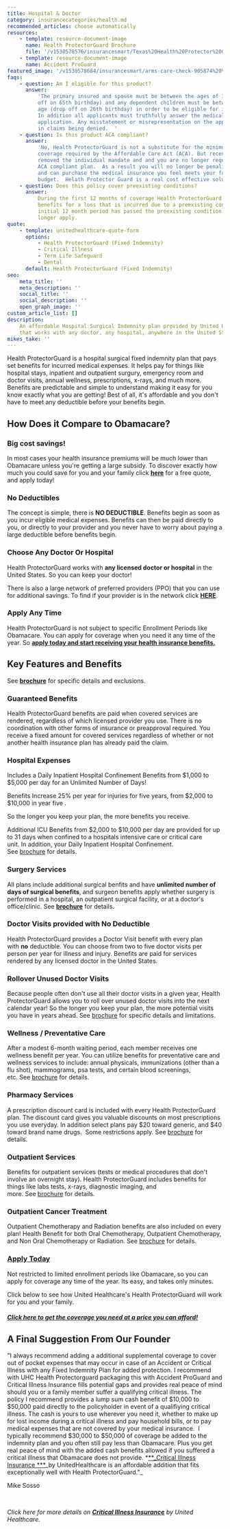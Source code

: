 ```yaml
---
title: Hospital & Doctor
category: insurancecategories/health.md
recommended_articles: choose automatically
resources:
    - template: resource-document-image
      name: Health ProtectorGuard Brochure
      file: '/v1530578576/insurancesmart/Texas%20Health%20Protector%20Guard%20Brochure%202018%20April.pdf'
    - template: resource-document-image
      name: Accident ProGuard
featured_image: '/v1530578684/insurancesmart/arms-care-check-905874%20%281%29.jpg'
faqs:
    - question: Am I eligible for this product?
      answer:
          'The primary insured and spouse must be between the ages of 18-64 (drop
          off on 65th birthday) and any dependent children must be between 0-25 years of
          age (drop off on 26th birthday) in order to be eligible for inclusion in the plan.
          In addition all applicants must truthfully answer the medical questions in the
          application. Any misstatement or misrepresentation on the application could result
          in claims being denied.  '
    - question: Is this product ACA compliant?
      answer:
          'No, Health ProtectorGuard is not a substitute for the minimum essential
          coverage required by the Affordable Care Act (ACA). But recent tax law changes
          removed the individual mandate and and you are no longer required to carry an
          ACA compliant plan.  As a result you will no longer be penalized on your taxes
          and can purchase the medical insurance you feel meets your families needs and
          budget.  Helath Protector Guard is a real cost effective solution. '
    - question: Does this policy cover preexisting conditions?
      answer:
          During the first 12 months of coverage Health ProtectorGuard will not pay
          benefits for a loss that is incurred due to a preexisting condition. After the
          initial 12 month period has passed the preexisting condition limitation will no
          longer apply.
quote:
    - template: unitedhealthcare-quote-form
      options:
          - Health ProtectorGuard (Fixed Indemnity)
          - Critical Illness
          - Term Life Safeguard
          - Dental
      default: Health ProtectorGuard (Fixed Indemnity)
seo:
    meta_title: ''
    meta_description: ''
    social_title: ''
    social_description: ''
    open_graph_image: ''
custom_article_list: []
description:
    An affordable Hospital Surgical Indemnity plan provided by United Healthcare
    that works with any doctor, any hospital, anywhere in the United States.
mikes_take: ''
---
```


Health ProtectorGuard is a hospital surgical fixed indemnity plan that pays set benefits for incurred medical expenses. It helps pay for things like hospital stays, inpatient and outpatient surgury, emergency room and doctor visits, annual wellness, prescriptions, x-rays, and much more. Benefits are predictable and simple to understand making it easy for you know exactly what you are getting! Best of all, it's affordable and you don't have to meet any deductible before your benefits begin.

## How Does it Compare to Obamacare?

### **Big cost savings!**

In most cases your health insurance premiums will be much lower than Obamacare unless you're getting a large subsidy. To discover exactly how much you could save for you and your family click [**here**](https://www.uhone.com/Quote/GetQuote.ashx?BrokerID=AA3393615&ProductType=Fixed%20Indemnity) for a free quote, and apply today!

### **No Deductibles**

The concept is simple, there is **NO DEDUCTIBLE**. Benefits begin as soon as you incur eligible medical expenses. Benefits can then be paid directly to you, or directly to your provider and you never have to worry about paying a large deductible before benefits begin.

### **Choose Any Doctor Or Hospital**

Health ProtectorGuard works with **any licensed doctor or hospital** in the United States. So you can keep your doctor!

There is also a large network of preferred providers (PPO) that you can use for additional savings. To find if your provider is in the network click [**HERE**](https://multiplan.com/search/search-2.cfm?originator=84520).

### **Apply Any Time**

Health ProtectorGuard is not subject to specific Enrollment Periods like Obamacare. You can apply for coverage when you need it any time of the year. So [**apply today and start receiving your health insurance benefits.**](https://www.uhone.com/Quote/GetQuote.ashx?BrokerID=AA3393615&ProductType=Fixed%20Indemnity)

## Key Features and Benefits

See [**brochure**](https://res.cloudinary.com/modii//v1530578576/insurancesmart/Texas%20Health%20Protector%20Guard%20Brochure%202018%20April.pdf) for specific details and exclusions.

### **Guaranteed Benefits**

Health ProtectorGuard benefits are paid when covered services are rendered, regardless of which licensed provider you use. There is no coordination with other forms of insurance or preapproval required. You receive a fixed amount for covered services regardless of whether or not another health insurance plan has already paid the claim.

### **Hospital Expenses**

Includes a Daily Inpatient Hospital Confinement Benefits from $1,000 to $5,000 per day for an Unlimited Number of Days!

Benefits Increase 25% per year for injuries for five years, from $2,000 to $10,000 in year five .

So the longer you keep your plan, the more benefits you receive.

Additional ICU Benefits from $2,000 to $10,000 per day are provided for up to 31 days when confined to a hospitals intensive care or critical care unit. In addition, your Daily Inpatient Hospital Confinement.  See [brochure](https://res.cloudinary.com/modii//v1530578576/insurancesmart/Texas%20Health%20Protector%20Guard%20Brochure%202018%20April.pdf) for details.

### **Surgery Services**

All plans include additional surgical benfits and have **unlimited number of days of surgical benefits**, and surgeon benefits apply whether surgery is performed in a hospital, an outpatient surgical facility, or at a doctor's office/clinic. See [**brochure**](https://res.cloudinary.com/modii//v1530578576/insurancesmart/Texas%20Health%20Protector%20Guard%20Brochure%202018%20April.pdf) for details.

### **Doctor Visits provided with No Deductible**

Health ProtectorGuard provides a Doctor Visit benefit with every plan with **no** deductible. You can choose from two to five doctor visits per person per year for illness and injury. Benefits are paid for services rendered by any licensed doctor in the United States.

### **Rollover Unused Doctor Visits**

Because people often don't use all their doctor visits in a given year, Health ProtectorGuard allows you to roll over unused doctor visits into the next calendar year! So the longer you keep your plan, the more potential visits you have in years ahead. See [brochure](https://res.cloudinary.com/modii//v1530578576/insurancesmart/Texas%20Health%20Protector%20Guard%20Brochure%202018%20April.pdf) for specific details and limitations.

### **Wellness / Preventative Care**

After a modest 6-month waiting period, each member receives one wellness benefit per year. You can utilize benefits for preventative care and wellness services to include: annual physicals, immunizations (other than a flu shot), mammograms, psa tests, and certain blood screenings, etc. See [brochure](https://res.cloudinary.com/modii//v1530578576/insurancesmart/Texas%20Health%20Protector%20Guard%20Brochure%202018%20April.pdf) for details.

### **Pharmacy Services**

A prescription discount card is included with every Health ProtectorGuard plan. The discount card gives you valuable discounts on most prescriptions you use everyday. In addition select plans pay $20 toward generic, and $40 toward brand name drugs.  Some restrictions apply. See [brochure](https://res.cloudinary.com/modii//v1530578576/insurancesmart/Texas%20Health%20Protector%20Guard%20Brochure%202018%20April.pdf) for details.

### **Outpatient Services**

Benefits for outpatient services (tests or medical procedures that don't involve an overnight stay). Health ProtectorGuard includes benefits for things like labs tests, x-rays, diagnostic imaging, and more. See [brochure](https://res.cloudinary.com/modii//v1530578576/insurancesmart/Texas%20Health%20Protector%20Guard%20Brochure%202018%20April.pdf) for details.

### **Outpatient Cancer Treatment**

Outpatient Chemotherapy and Radiation benefits are also included on every plan! Health Benefit for both Oral Chemotherapy, Outpatient Chemotherapy, and Non Oral Chemotherapy or Radiation. See [brochure](https://res.cloudinary.com/modii//v1530578576/insurancesmart/Texas%20Health%20Protector%20Guard%20Brochure%202018%20April.pdf) for details.

### [**Apply Today**](https://www.uhone.com/Quote/GetQuote.ashx?BrokerID=AA3393615&ProductType=Fixed%20Indemnity)

Not restricted to limited enrollment periods like Obamacare, so you can apply for coverage any time of the year. Its easy, and takes only minutes.

Click below to see how United Healthcare's Health ProtectorGuard will work for you and your family.

##### [**Click here to get the coverage you need at a price you can afford!**](https://www.uhone.com/Quote/GetQuote.ashx?BrokerID=AA3393615&ProductType=Fixed%20Indemnity)

## **A Final Suggestion From Our Founder**

"I always recommend adding a additional supplemental coverage to cover out of pocket expenses that may occur in case of an Accident or Critical Illness with any Fixed Indemnity Plan for added protection. I recommend with UHC Health Protectorguard packaging this with Accident ProGuard and Critical Illness Insurance fills potential gaps and provides real peace of mind should you or a family member suffer a qualifying critical illness. The policy I recommend provides a lump sum cash benefit of $10,000 to $50,000 paid directly to the policyholder in event of a qualifiying critical illness. The cash is yours to use wherever you need it, whether to make up for lost income during a critical illness and pay household bills, or to pay medical expenses that are not covered by your medical insurance.  I typically recommend $30,000 to $50,000 of coverage be added to the indemnity plan and you often still pay less than Obamacare. Plus you get real peace of mind with the added cash benefits allowed if you suffered a critical illness that Obamacare does not provide. *[\*\*\_Critical Illness Insurance *\*\*](https://bknplar1v3nalq.preview.forestry.io/products/health/critical-illness/)_by UnitedHealthcare is an affordable addition that fits exceptionally well with Health ProtectorGuard."\_

Mike Sosso

‍

*Click here for more details on* [**_Critical Illness Insurance_**](https://www.getinsurancesmart.com/products/critical-illness-insurance) *by United Healthcare.*
